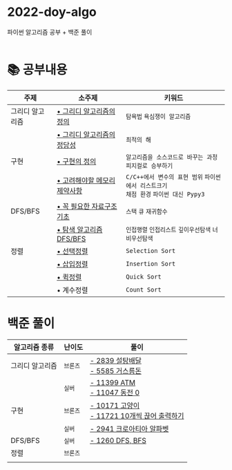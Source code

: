 # 2022-doy-algo
파이썬 알고리즘 공부 + 백준 풀이  <br><br>


# 📚 공부내용
| 주제	| 소주제 |	키워드  |
|---|---|---|
|그리디 알고리즘 | [• 그리디 알고리즘의 정의](https://github.com/Dominsol/2022-doy-algo/issues/1#issue-1236206148)| `탐욕법` `욕심쟁이 알고리즘`  |
|  | [• 그리디 알고리즘의 정당성](https://github.com/Dominsol/2022-doy-algo/issues/1#issuecomment-1126874230)|	`최적의 해` |
| 구현 | [• 구현의 정의](https://github.com/Dominsol/2022-doy-algo/issues/2#issue-1245267375)  |  `알고리즘을 소스코드로 바꾸는 과정` `피지컬로 승부하기`|
|  | [• 고려해야할 메모리 제약사항](https://github.com/Dominsol/2022-doy-algo/issues/2#issuecomment-1134759448)  | `C/C++에서 변수의 표현 범위` `파이썬에서 리스트크기` <br> `채점 환경`  `파이썬 대신 Pypy3`  |
| DFS/BFS | [• 꼭 필요한 자료구조기초](https://github.com/Dominsol/2022-doy-algo/issues/3#issue-1245306834)  | `스택` `큐` `재귀함수` |
|  | [• 탐색 알고리즘 DFS/BFS](https://github.com/Dominsol/2022-doy-algo/issues/3#issuecomment-1139742375)  | `인접행렬` `인접리스트` `깊이우선탐색` `너비우선탐색` |
| 정렬  | [• 선택정렬](https://github.com/Dominsol/2022-doy-algo/issues/4#issuecomment-1179490041)  | `Selection Sort` |
|  | [• 삽입정렬](https://github.com/Dominsol/2022-doy-algo/issues/4#issuecomment-1179490041)  | `Insertion Sort` | 
|  | [• 퀵정렬](https://github.com/Dominsol/2022-doy-algo/issues/4#issuecomment-1179490070)  | `Quick Sort` | 
|  | • 계수정렬 | `Count Sort` | 


# 백준 풀이
| 알고리즘 종류 | 난이도 | 풀이 |
| ---| ---| ---|
|그리디 알고리즘 | `브론즈`  | [- 2839 설탕배달](https://github.com/heydoy/BOJAlgorithmPython/tree/main/%EB%B0%B1%EC%A4%80/Bronze/2839.%E2%80%85%EC%84%A4%ED%83%95%E2%80%85%EB%B0%B0%EB%8B%AC)<br>[- 5585 거스름돈](https://github.com/heydoy/BOJAlgorithmPython/tree/main/%EB%B0%B1%EC%A4%80/Bronze/5585.%E2%80%85%EA%B1%B0%EC%8A%A4%EB%A6%84%EB%8F%88)|
| | `실버` | [- 11399 ATM](https://github.com/heydoy/BOJAlgorithmPython/tree/main/%EB%B0%B1%EC%A4%80/Silver/11399.%E2%80%85ATM)<br>[- 11047 동전 0](https://github.com/heydoy/BOJAlgorithmPython/tree/main/%EB%B0%B1%EC%A4%80/Silver/11047.%E2%80%85%EB%8F%99%EC%A0%84%E2%80%850) |
| 구현|`브론즈` |[- 10171 고양이](https://github.com/heydoy/BOJAlgorithmPython/tree/main/%EB%B0%B1%EC%A4%80/Bronze/10171.%E2%80%85%EA%B3%A0%EC%96%91%EC%9D%B4) <br>[- 11721 10개씩 끊어 출력하기](https://github.com/heydoy/BOJAlgorithmPython/tree/main/%EB%B0%B1%EC%A4%80/Bronze/11721.%E2%80%85%EC%97%B4%E2%80%85%EA%B0%9C%EC%94%A9%E2%80%85%EB%81%8A%EC%96%B4%E2%80%85%EC%B6%9C%EB%A0%A5%ED%95%98%EA%B8%B0) | 
|  | `실버`  | [- 2941 크로아티아 알파벳](https://github.com/heydoy/BOJAlgorithmPython/tree/main/%EB%B0%B1%EC%A4%80/Silver/2941.%E2%80%85%ED%81%AC%EB%A1%9C%EC%95%84%ED%8B%B0%EC%95%84%E2%80%85%EC%95%8C%ED%8C%8C%EB%B2%B3) |
| DFS/BFS   |  `실버` | [- 1260 DFS, BFS](https://github.com/heydoy/BOJAlgorithmPython/tree/main/%EB%B0%B1%EC%A4%80/Silver/1260.%E2%80%85DFS%EC%99%80%E2%80%85BFS) |
| 정렬 | `브론즈`  |  |
|  |  |  |
